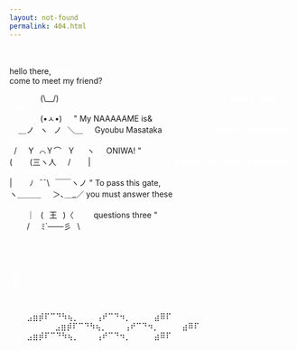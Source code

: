 ```yaml
---
layout: not-found
permalink: 404.html
---
```


<br/><br/>
hello there, **<span style="color:white">Alice</span>**<br/>
come to meet my friend?<br/>

&nbsp;⠀&nbsp;⠀&nbsp; &nbsp; ⠀(\\__/)⠀&nbsp;⠀&nbsp; &nbsp;⠀&nbsp;⠀&nbsp; &nbsp;⠀&nbsp;⠀&nbsp;⠀&nbsp;&nbsp;⠀&nbsp;⠀&nbsp;⠀&nbsp;&nbsp;⠀&nbsp; &nbsp;⠀&nbsp;&nbsp;⠀&nbsp;⠀&nbsp; &nbsp;⠀&nbsp;&nbsp;⠀&nbsp;⠀&nbsp;<span style="color:white">**1.   what is your name?**</span><br/>
&nbsp;⠀&nbsp; &nbsp;⠀&nbsp; ⠀(•ㅅ•)⠀⠀" My NAAAAAME is&<br/>
&nbsp; &nbsp; ＿ノ⠀ヽ⠀ノ⠀＼＿⠀⠀Gyoubu Masataka&nbsp;⠀&nbsp;⠀&nbsp;⠀&nbsp;⠀&nbsp;⠀<span style="color:white">**2.   what is your favorite color?**</span><br/>
&nbsp; /⠀⠀Y⠀⌒Ｙ⌒⠀Ｙ⠀⠀ヽ⠀⠀ONIWA! "&nbsp;⠀&nbsp;⠀&nbsp;⠀&nbsp;⠀&nbsp;⠀&nbsp;⠀&nbsp;⠀&nbsp;⠀&nbsp;⠀&nbsp;<br/>
(⠀⠀⠀(三ヽ人⠀⠀/⠀⠀⠀|&nbsp;⠀&nbsp;⠀&nbsp;⠀&nbsp;⠀&nbsp;⠀&nbsp;⠀&nbsp;⠀&nbsp;⠀&nbsp;⠀&nbsp;<span style="color:white">**3.   What is the avarage wingspan of a seagul?**</span><br/>
|⠀⠀⠀ﾉ⠀¯¯\\⠀￣￣ヽノ " To pass this gate, &nbsp;⠀&nbsp;⠀&nbsp;⠀&nbsp;⠀&nbsp;⠀&nbsp;⠀&nbsp;⠀&nbsp;⠀&nbsp;⠀&nbsp;<br/>
ヽ＿＿＿⠀⠀＞､＿_／ you must answer these &nbsp;⠀&nbsp;⠀&nbsp;⠀&nbsp;⠀&nbsp;⠀&nbsp;⠀&nbsp;⠀&nbsp;⠀&nbsp;⠀&nbsp;⠀&nbsp;⠀&nbsp;⠀&nbsp;⠀&nbsp;⠀&nbsp;⠀&nbsp;⠀<br/>
⠀⠀⠀｜⠀(⠀王⠀)〈 &nbsp; &nbsp; &nbsp; &nbsp; questions three "&nbsp;⠀&nbsp;⠀&nbsp;⠀&nbsp;⠀&nbsp;⠀&nbsp;⠀<br/>
⠀⠀⠀/⠀⠀ﾐ`——彡⠀\\   
 <br/>⠀⠀⠀⠀⠀⠀


# <span style="color:white">🐇&#xFE0E;</span>

 <br/>
 ⠀⠀⠀⣠⣶⡾⠏⠉⠙⠳⢦⡀⠀⠀⠀⢠⠞⠉⠙⠲⡀⠀⠀⠀⠀⣴⠿⠏⠀⠀⠀⠀<br/>
    &nbsp; &nbsp; &nbsp; &nbsp;⠀&nbsp;⠀&nbsp;⠀&nbsp;⠀⣠⣶⡾⠏⠉⠙⠳⢦⡀⠀⠀⠀⢠⠞⠉⠙⠲⡀⠀⠀⠀⠀⣴⠿⠏⠀⠀⠀⠀<br/>
 ⠀⠀⠀⣠⣶⡾⠏⠉⠙⠳⢦⡀⠀⠀⠀⢠⠞⠉⠙⠲⡀⠀⠀⠀⠀⣴⠿⠏⠀⠀⠀⠀<br/>

